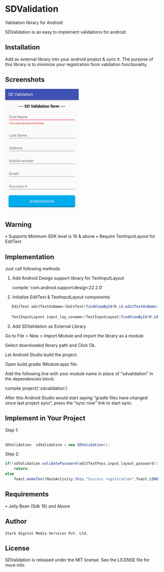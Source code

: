 # SDValidation
Validation library for Android

SDValidation is an easy to implement validations for android.
## Installation
Add as external library into your android project & sync it.
The purpose of this library is to minimize your registration form validation functionality.
## Screenshots
  
  ![Example](./screens/screen1.png "Example View")

 
## Warning
•	Supports Minimum SDK level is 16 & above
•	Require TextInputLayout for EditText
## Implementation
Just call following methods
1.	Add Android Design support library for TextInputLayout

    compile 'com.android.support:design:22.2.0'


2.	Initialize EditText & TextInputLayout components
``` java
   EditText editTextUsName=(EditText)findViewById(R.id.editTextUsName);

   TextInputLayout input_lay_usname=(TextInputLayout)findViewById(R.id.ipusname);
```
3.	Add SDValidation as External Library 

  Go to File > New > Import Module and import the library as a module 

  Select downloaded library path and Click Ok.

  Let Android Studio build the project. 

  Open build.gradle (Module:app) file. 

  Add the following line with your module name in place of “sdvalidation” in the dependencies block:

compile project(':sdvalidation')

After this Android Studio would start saying “gradle files have changed since last project sync”, press the “sync now” link to start sync.





## Implement in Your Project
Step 1:
``` java

SDValidation  sdValidation = new SDValidation();

```

Step 2:
``` java
if(!sdValidation.validatePassword(editTextPass,input_layout_password))
    return;
else
    Toast.makeText(MainActivity.this,"Success registration",Toast.LENGTH_SHORT).show();
```
## Requirements
•	Jelly Bean (Sdk 16) and Above
## Author
	Stark digital Media Services Pvt. Ltd.
## License
SDValidation is released under the MIT license. See the LICENSE file for more info.

